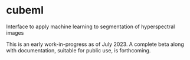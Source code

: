# cubeml
Interface to apply machine learning to segmentation of hyperspectral images

This is an early work-in-progress as of July 2023. A complete beta along with documentation, suitable for public use, is forthcoming.
